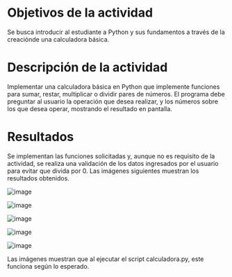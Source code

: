 # Objetivos de la actividad

Se busca introducir al estudiante a Python y sus fundamentos a través de la creaciónde una calculadora básica.

# Descripción de la actividad

Implementar una calculadora básica en Python que implemente funciones para sumar, restar, multiplicar o dividir pares de números. El programa debe preguntar al usuario la operación que desea realizar,
y los números sobre los que desea operar, mostrando el resultado en pantalla.

# Resultados

Se implementan las funciones solicitadas y, aunque no es requisito de la actividad, se realiza una validación de los datos ingresados por el usuario para evitar que divida por 0. Las imágenes siguientes muestran
los resultados obtenidos.

![image](https://github.com/user-attachments/assets/537ec680-0ec1-43af-affe-8e035994f1ea)

![image](https://github.com/user-attachments/assets/b5f4fb96-bc58-499e-93a2-a4d5636c589e)

![image](https://github.com/user-attachments/assets/db26049a-c593-459c-b6fa-fb59b1839bbb)

![image](https://github.com/user-attachments/assets/a11c6020-8913-4135-aa3e-4d3ebfa82c1b)

![image](https://github.com/user-attachments/assets/c8c956d3-a03c-41e3-b1ba-16f15012205a)

Las imágenes muestran que al ejecutar el script calculadora.py, este funciona según lo esperado.
